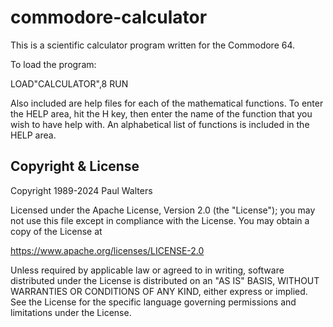 # commodore-calculator

This is a scientific calculator program written for the Commodore 64.

To load the program:

LOAD"CALCULATOR",8
RUN

Also included are help files for each of the mathematical functions.  To enter the HELP area, hit the H key, then enter the name
of the function that you wish to have help with.  An alphabetical list of functions is included in the HELP area.

## Copyright & License

Copyright 1989-2024 Paul Walters

Licensed under the Apache License, Version 2.0 (the "License");
you may not use this file except in compliance with the License.
You may obtain a copy of the License at

<https://www.apache.org/licenses/LICENSE-2.0>

Unless required by applicable law or agreed to in writing, software
distributed under the License is distributed on an "AS IS" BASIS,
WITHOUT WARRANTIES OR CONDITIONS OF ANY KIND, either express or implied.
See the License for the specific language governing permissions and
limitations under the License.

